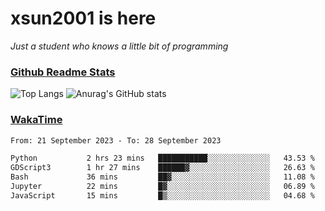 # xsun2001 is here

*Just a student who knows a little bit of programming*

### [Github Readme Stats](https://github.com/anuraghazra/github-readme-stats)

![Top Langs](https://github-readme-stats.vercel.app/api/top-langs/?username=xsun2001&layout=compact&theme=radical) ![Anurag's GitHub stats](https://github-readme-stats.vercel.app/api?username=xsun2001&show_icons=true&theme=radical)

### [WakaTime](https://wakatime.com)

<!--START_SECTION:waka-->

```txt
From: 21 September 2023 - To: 28 September 2023

Python           2 hrs 23 mins   ███████████░░░░░░░░░░░░░░   43.53 %
GDScript3        1 hr 27 mins    ██████▓░░░░░░░░░░░░░░░░░░   26.63 %
Bash             36 mins         ██▓░░░░░░░░░░░░░░░░░░░░░░   11.08 %
Jupyter          22 mins         █▓░░░░░░░░░░░░░░░░░░░░░░░   06.89 %
JavaScript       15 mins         █▒░░░░░░░░░░░░░░░░░░░░░░░   04.68 %
```

<!--END_SECTION:waka-->
